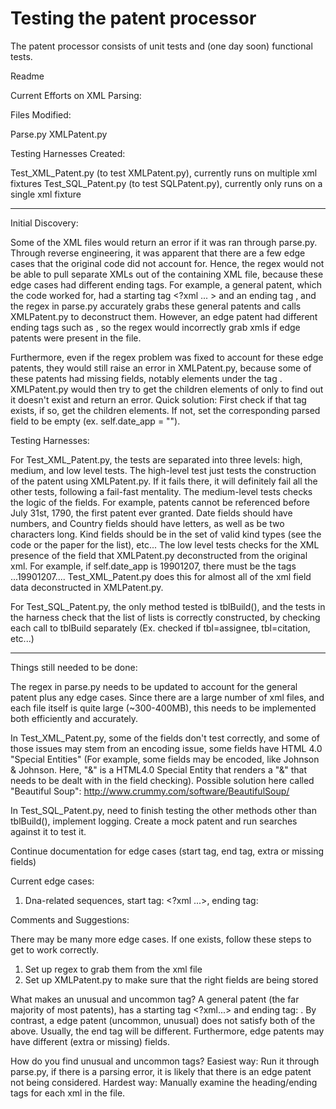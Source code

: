 # Testing the patent processor

The patent processor consists of unit tests and (one day soon) functional tests.


Readme

Current Efforts on XML Parsing:

Files Modified:

Parse.py
XMLPatent.py


Testing Harnesses Created:

Test_XML_Patent.py (to test XMLPatent.py), currently runs on multiple xml fixtures
Test_SQL_Patent.py (to test SQLPatent.py), currently only runs on a single xml fixture

-----------------------------------------------------

Initial Discovery: 

  Some of the XML files would return an error if it was ran through parse.py. 
Through reverse engineering, it was apparent that there are a few edge cases that the original 
code did not account for. Hence, the regex would not be able to pull separate XMLs out of the 
containing XML file, because these edge cases had different ending tags. For example, a general patent,
which the code worked for, had a starting tag <?xml ... > and an ending tag </us-patent-grant>, and
the regex in parse.py accurately grabs these general patents and calls XMLPatent.py to deconstruct them.
However, an edge patent had different ending tags such as </sequence-cwu>, so the regex would incorrectly
grab xmls if edge patents were present in the file. 

  Furthermore, even if the regex problem was fixed to account for these edge patents, they would still raise
an error in XMLPatent.py, because some of these patents had missing fields, notably elements under the tag
<application-reference>. XMLPatent.py would then try to get the children elements of <application-reference>
only to find out it doesn't exist and return an error. Quick solution: First check if that tag exists, if so, 
get the children elements. If not, set the corresponding parsed field to be empty (ex. self.date_app = ""). 

Testing Harnesses:

  For Test_XML_Patent.py, the tests are separated into three levels: high, medium, and low level tests. The high-level
test just tests the construction of the patent using XMLPatent.py. If it fails there, it will definitely fail all the 
other tests, following a fail-fast mentality. The medium-level tests checks the logic of the fields. For example,
patents cannot be referenced before July 31st, 1790, the first patent ever granted. Date fields should have numbers,
and Country fields should have letters, as well as be two characters long. Kind fields should be in the set of 
valid kind types (see the code or the paper for the list), etc... The low level tests checks for the XML presence of the
field that XMLPatent.py deconstructed from the original xml. For example, if self.date_app is 19901207, there must be
the tags <application-reference>...<date>19901207</date>...</application-reference>. Test_XML_Patent.py does this 
for almost all of the xml field data deconstructed in XMLPatent.py. 

For Test_SQL_Patent.py, the only method tested is tblBuild(), and the tests in the harness check that the list of lists is
correctly constructed, by checking each call to tblBuild separately (Ex. checked if tbl=assignee, tbl=citation, etc...)


-----------------------------------------------------

Things still needed to be done:

  The regex in parse.py needs to be updated to account for the general patent plus any edge cases. Since there are a large
number of xml files, and each file itself is quite large (~300-400MB), this needs to be implemented both efficiently and
accurately. 

  In Test_XML_Patent.py, some of the fields don't test correctly, and some of those issues may stem from an encoding issue,
some fields have HTML 4.0 "Special Entities" (For example, some fields may be encoded, like Johnson &#38; Johnson. Here, 
"&#38;" is a HTML4.0 Special Entity that renders a "&" that needs to be dealt with in the field checking).
Possible solution here called "Beautiful Soup": http://www.crummy.com/software/BeautifulSoup/

  In Test_SQL_Patent.py, need to finish testing the other methods other than tblBuild(), implement logging. Create a
mock patent and run searches against it to test it. 
  
  Continue documentation for edge cases (start tag, end tag, extra or missing fields) 
  
Current edge cases:
1. Dna-related sequences, start tag: <?xml ...>, ending tag: </sequence-cwu>

Comments and Suggestions:

There may be many more edge cases. If one exists, follow these steps to get to work correctly. 
1. Set up regex to grab them from the xml file
2. Set up XMLPatent.py to make sure that the right fields are being stored

What makes an unusual and uncommon tag? A general patent (the far majority of most patents), has a starting tag <?xml...> 
and ending tag: </us-patent-grant>. By contrast, a edge patent (uncommon, unusual) does not satisfy both of the above. 
Usually, the end tag will be different. Furthermore, edge patents may have different (extra or missing) fields. 

How do you find unusual and uncommon tags? Easiest way: Run it through parse.py, if there is a parsing error, 
it is likely that there is an edge patent not being considered. 
Hardest way: Manually examine the heading/ending tags for each xml in the file. 

  
